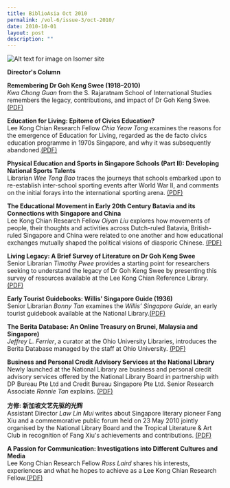 ```yaml
---
title: BiblioAsia Oct 2010
permalink: /vol-6/issue-3/oct-2010/
date: 2010-10-01
layout: post
description: ""
---
```

![Alt text for image on Isomer site](/images/covers/ba6-3.jpg)

<a style="text-decoration: none; font-weight: bold;" href="/vol-6/issue-3/oct-2010/director-column/">Director's Column</a>

<a style="text-decoration: none; font-weight: bold;" href="/vol-6/issue-3/oct-2010/remembering-goh-keng-swee/">Remembering Dr Goh Keng Swee (1918–2010)</a><br>
*Kwa Chong Guan* from the S. Rajaratnam School of International Studies remembers the legacy, contributions, and impact of Dr Goh Keng Swee.[(PDF)](/files/pdf/vol-6/issue-3/v6-issue3_GohKengSwee.pdf)

<a style="text-decoration: none; font-weight: bold;" href="/vol-6/issue-3/oct-2010/education-living-epitome-civics/">Education for Living: Epitome of Civics Education?</a><br>
Lee Kong Chian Research Fellow *Chia Yeow Tong* examines the reasons for the emergence of  Education for Living, regarded as the de facto civics education programme in 1970s Singapore, and why it was subsequently abandoned.[(PDF)](/files/pdf/vol-6/issue-3/v6-issue3_CivicsEducation.pdf)

<a style="text-decoration: none; font-weight: bold;" href="/vol-6/issue-3/oct-2010/singapore-physical-education-sports/">Physical Education and Sports in Singapore Schools (Part II): Developing National Sports Talents</a><br>
Librarian *Wee Tong Bao* traces the journeys that schools embarked upon to re-establish inter-school sporting events after World War II, and comments on the initial forays into the international sporting arena. [(PDF)](/files/pdf/vol-6/issue-3/v6-issue3_PhysicalEducation.pdf)

<a style="text-decoration: none; font-weight: bold;" href="/vol-6/issue-3/oct-2010/batavia-singapore-china-educational-movement/">The Educational Movement in Early 20th Century Batavia and its Connections with Singapore and China</a><br>
Lee Kong Chian Research Fellow *Oiyan Liu* explores how movements of people, their thoughts and activities across Dutch-ruled Batavia, British-ruled Singapore and China were related to one another and how educational exchanges mutually shaped the political visions of diasporic Chinese. [(PDF)](/files/pdf/vol-6/issue-3/v6-issue3_EducationBatavia.pdf)

<a style="text-decoration: none; font-weight: bold;" href="/vol-6/issue-3/oct-2010/goh-keng-swee-living-legacy/">Living Legacy: A Brief Survey of Literature on Dr Goh Keng Swee</a><br>
Senior Librarian *Timothy Pwee* provides a starting point for researchers seeking to understand the legacy of Dr Goh Keng Swee by presenting this survey of resources available at the Lee Kong Chian Reference Library.[(PDF)](/files/pdf/vol-6/issue-3/v6-issue3_LivingLegacy.pdf)

<a style="text-decoration: none; font-weight: bold;" href="/vol-6/issue-3/oct-2010/singapore-willis-tourist-guide/">Early Tourist Guidebooks: Willis' Singapore Guide (1936)</a><br>
Senior Librarian *Bonny Tan* examines the *Willis’ Singapore Guide*, an early tourist guidebook available at the National Library.[(PDF)](/files/pdf/vol-6/issue-3/v6-issue3_WillisGuide.pdf)

<a style="text-decoration: none; font-weight: bold;" href="/vol-6/issue-4/jan-2011/brunei-malaysia-singapore-berita-treasury/">The Berita Database: An Online Treasury on Brunei, Malaysia and Singapore)</a><br>
*Jeffrey L. Ferrier*, a curator at the Ohio University Libraries, introduces the Berita Database managed by the staff at Ohio University. [(PDF)](/files/pdf/vol-6/issue-3/v6-issue3_BeritaDatabase.pdf)

<a style="text-decoration: none; font-weight: bold;" href="/vol-6/issue-3/oct-2010/national-library-business-credit-advisory/">Business and Personal Credit Advisory Services at the National Library</a><br>
Newly launched at the National Library are business and personal credit advisory services offered by the National Library Board in partnership with DP Bureau Pte Ltd and Credit Bureau Singapore Pte Ltd. Senior Research Associate *Ronnie Tan* explains. [(PDF)](/files/pdf/vol-6/issue-3/v6-issue3_CreditAdvisory.pdf)

<a style="text-decoration: none; font-weight: bold;" href="/vol-6/issue-3/oct-2010/fang-xiu-literary-pioneer/">方修: 新加坡文艺先驱的光辉</a><br>
Assistant Director *Law Lin Mui* writes about Singapore literary pioneer Fang Xiu and a commemorative public forum held on 23 May 2010 jointly organised by the National Library Board and the Tropical Literature &amp; Art Club in recognition of Fang Xiu's achievements and contributions. [(PDF)](/files/pdf/vol-6/issue-3/v6-issue3_FangXiu.pdf)

<a style="text-decoration: none; font-weight: bold;" href="/vol-6/issue-3/oct-2010/culture-media-communication/">A Passion for Communication: Investigations into Different Cultures and Media</a><br>
Lee Kong Chian Research Fellow *Ross Laird* shares his interests, experiences and what he hopes to achieve as a Lee Kong Chian Research Fellow.[(PDF)](/files/pdf/vol-6/issue-3/v6-issue3_CulturesMedia.pdf)